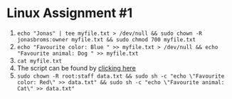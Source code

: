 # Linux Assignment #1

1. `echo "Jonas" | tee myfile.txt > /dev/null && sudo chown -R jonasbroms:owner myfile.txt && sudo chmod 700 myfile.txt`
2. `echo "Favourite color: Blue " >> myfile.txt > /dev/null && echo "Favourite animal: Dog " >> myfile.txt`
3. `cat myfile.txt`
4. The script can be found by [clicking here](../../scripts/assignments/linux1.sh)
5. `sudo chown -R root:staff data.txt && sudo sh -c "echo \"Favourite color: Red\" >> data.txt" && sudo sh -c "echo \"Favourite animal: Cat\" >> data.txt"`
